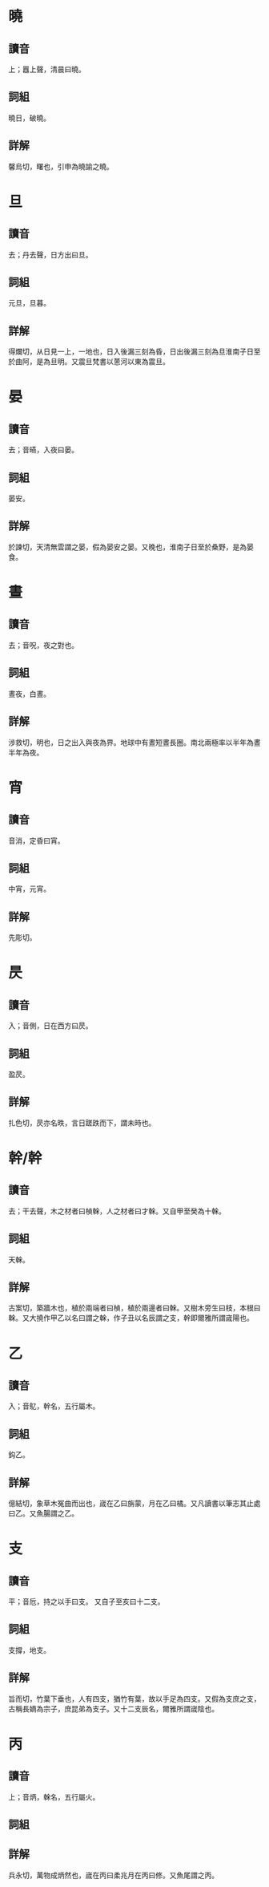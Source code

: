 # 曉

## 讀音
上；囂上聲，清晨曰曉。

## 詞組
曉日，破曉。

## 詳解
馨烏切，曙也，引申為曉諭之曉。

# 旦

## 讀音
去；丹去聲，日方出曰旦。

## 詞組
元旦，旦暮。

## 詳解
得爛切，从日見一上，一地也，日入後漏三刻為昏，日出後漏三刻為旦淮南子日至於曲阿，是為旦明。又震旦梵書以蒽河以東為震旦。

# 晏

## 讀音
去；音曣，入夜曰晏。

## 詞組
晏安。

## 詳解
於諫切，天清無雲謂之晏，假為晏安之晏。又晚也，淮南子日至於桑野，是為晏食。

# 晝

## 讀音
去；音呪，夜之對也。

## 詞組
晝夜，白晝。

## 詳解
涉救切，明也，日之出入與夜為界。地球中有晝短晝長圈。南北兩極率以半年為晝半年為夜。

# 宵

## 讀音
音消，定昏曰宵。

## 詞組
中宵，元宵。

## 詳解
先彫切。

# 昃

## 讀音
入；音側，日在西方曰昃。

## 詞組
盈昃。

## 詳解
扎色切，昃亦名昳，言日蹉跌而下，謂未時也。

# 幹/幹

## 讀音
去；干去聲，木之材者曰楨榦，人之材者曰才榦。又自甲至癸為十榦。

## 詞組
天榦。

## 詳解
古案切，築牆木也，植於兩端者曰楨，植於兩邊者曰榦。又樹木旁生曰枝，本根曰榦。又大撓作甲乙以名曰謂之榦，作子丑以名辰謂之支，幹即爾雅所謂𡻕陽也。

# 乙

## 讀音
入；音鳦，幹名，五行屬木。

## 詞組
鈎乙。

## 詳解
億結切，象草木冤曲而出也，𡻕在乙曰旃蒙，月在乙曰橘。又凡讀書以筆志其止處曰乙。又魚腸謂之乙。


# 支

## 讀音
平；音卮，持之以手曰支。 又自子至亥曰十二支。

## 詞組
支撐，地支。

## 詳解
旨而切，竹葉下垂也，人有四支，猶竹有葉，故以手足為四支。又假為支庶之支，古稱長嫡為宗子，庶昆弟為支子。又十二支辰名，爾雅所謂𡻕陰也。

# 丙

## 讀音
上；音炳，榦名，五行屬火。

## 詞組

## 詳解
兵永切，萬物成炳然也，𡻕在丙曰柔兆月在丙曰修。又魚尾謂之丙。

